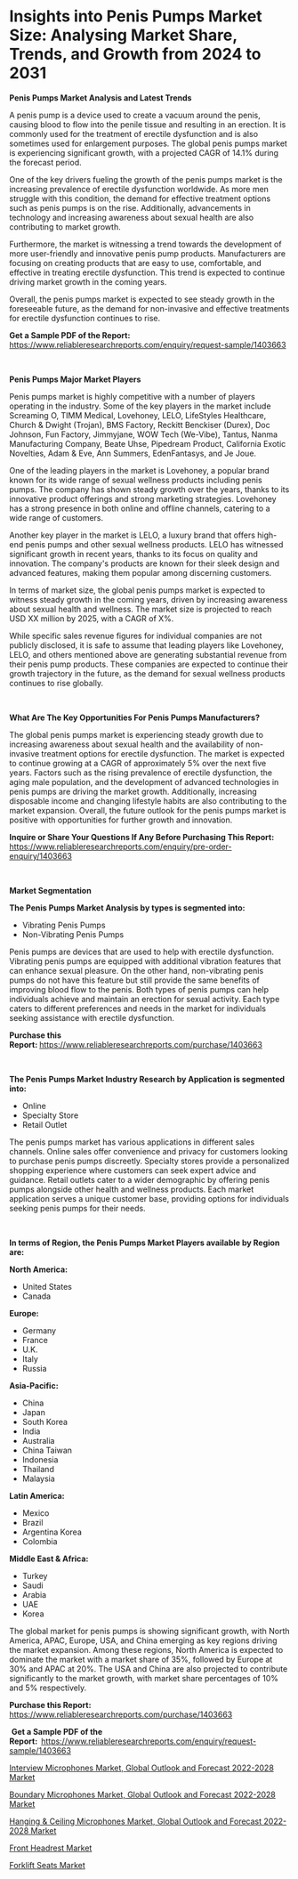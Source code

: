 <p><h1>Insights into Penis Pumps Market Size: Analysing Market Share, Trends, and Growth from 2024 to 2031</h1></p><p><strong>Penis Pumps Market Analysis and Latest Trends</strong></p>
<p><p>A penis pump is a device used to create a vacuum around the penis, causing blood to flow into the penile tissue and resulting in an erection. It is commonly used for the treatment of erectile dysfunction and is also sometimes used for enlargement purposes. The global penis pumps market is experiencing significant growth, with a projected CAGR of 14.1% during the forecast period.</p><p>One of the key drivers fueling the growth of the penis pumps market is the increasing prevalence of erectile dysfunction worldwide. As more men struggle with this condition, the demand for effective treatment options such as penis pumps is on the rise. Additionally, advancements in technology and increasing awareness about sexual health are also contributing to market growth.</p><p>Furthermore, the market is witnessing a trend towards the development of more user-friendly and innovative penis pump products. Manufacturers are focusing on creating products that are easy to use, comfortable, and effective in treating erectile dysfunction. This trend is expected to continue driving market growth in the coming years.</p><p>Overall, the penis pumps market is expected to see steady growth in the foreseeable future, as the demand for non-invasive and effective treatments for erectile dysfunction continues to rise.</p></p>
<p><strong>Get a Sample PDF of the Report:&nbsp;</strong> <a href="https://www.reliableresearchreports.com/enquiry/request-sample/1403663">https://www.reliableresearchreports.com/enquiry/request-sample/1403663</a></p>
<p>&nbsp;</p>
<p><strong>Penis Pumps Major Market Players</strong></p>
<p><p>Penis pumps market is highly competitive with a number of players operating in the industry. Some of the key players in the market include Screaming O, TIMM Medical, Lovehoney, LELO, LifeStyles Healthcare, Church & Dwight (Trojan), BMS Factory, Reckitt Benckiser (Durex), Doc Johnson, Fun Factory, Jimmyjane, WOW Tech (We-Vibe), Tantus, Nanma Manufacturing Company, Beate Uhse, Pipedream Product, California Exotic Novelties, Adam & Eve, Ann Summers, EdenFantasys, and Je Joue.</p><p>One of the leading players in the market is Lovehoney, a popular brand known for its wide range of sexual wellness products including penis pumps. The company has shown steady growth over the years, thanks to its innovative product offerings and strong marketing strategies. Lovehoney has a strong presence in both online and offline channels, catering to a wide range of customers.</p><p>Another key player in the market is LELO, a luxury brand that offers high-end penis pumps and other sexual wellness products. LELO has witnessed significant growth in recent years, thanks to its focus on quality and innovation. The company's products are known for their sleek design and advanced features, making them popular among discerning customers.</p><p>In terms of market size, the global penis pumps market is expected to witness steady growth in the coming years, driven by increasing awareness about sexual health and wellness. The market size is projected to reach USD XX million by 2025, with a CAGR of X%.</p><p>While specific sales revenue figures for individual companies are not publicly disclosed, it is safe to assume that leading players like Lovehoney, LELO, and others mentioned above are generating substantial revenue from their penis pump products. These companies are expected to continue their growth trajectory in the future, as the demand for sexual wellness products continues to rise globally.</p></p>
<p>&nbsp;</p>
<p><strong>What Are The Key Opportunities For Penis Pumps Manufacturers?</strong></p>
<p><p>The global penis pumps market is experiencing steady growth due to increasing awareness about sexual health and the availability of non-invasive treatment options for erectile dysfunction. The market is expected to continue growing at a CAGR of approximately 5% over the next five years. Factors such as the rising prevalence of erectile dysfunction, the aging male population, and the development of advanced technologies in penis pumps are driving the market growth. Additionally, increasing disposable income and changing lifestyle habits are also contributing to the market expansion. Overall, the future outlook for the penis pumps market is positive with opportunities for further growth and innovation.</p></p>
<p><strong>Inquire or Share Your Questions If Any Before Purchasing This Report:</strong> <a href="https://www.reliableresearchreports.com/enquiry/pre-order-enquiry/1403663">https://www.reliableresearchreports.com/enquiry/pre-order-enquiry/1403663</a></p>
<p>&nbsp;</p>
<p><strong>Market Segmentation</strong></p>
<p><strong>The Penis Pumps Market Analysis by types is segmented into:</strong></p>
<p><ul><li>Vibrating Penis Pumps</li><li>Non-Vibrating Penis Pumps</li></ul></p>
<p><p>Penis pumps are devices that are used to help with erectile dysfunction. Vibrating penis pumps are equipped with additional vibration features that can enhance sexual pleasure. On the other hand, non-vibrating penis pumps do not have this feature but still provide the same benefits of improving blood flow to the penis. Both types of penis pumps can help individuals achieve and maintain an erection for sexual activity. Each type caters to different preferences and needs in the market for individuals seeking assistance with erectile dysfunction.</p></p>
<p><strong>Purchase this Report:&nbsp;</strong><a href="https://www.reliableresearchreports.com/purchase/1403663">https://www.reliableresearchreports.com/purchase/1403663</a></p>
<p>&nbsp;</p>
<p><strong>The Penis Pumps Market Industry Research by Application is segmented into:</strong></p>
<p><ul><li>Online</li><li>Specialty Store</li><li>Retail Outlet</li></ul></p>
<p><p>The penis pumps market has various applications in different sales channels. Online sales offer convenience and privacy for customers looking to purchase penis pumps discreetly. Specialty stores provide a personalized shopping experience where customers can seek expert advice and guidance. Retail outlets cater to a wider demographic by offering penis pumps alongside other health and wellness products. Each market application serves a unique customer base, providing options for individuals seeking penis pumps for their needs.</p></p>
<p>&nbsp;</p>
<p><strong>In terms of Region, the Penis Pumps Market Players available by Region are:</strong></p>
<p>
    <p> <strong> North America: </strong>
        <ul>
            <li>United States</li>
            <li>Canada</li>
        </ul>
        </p> 
    <p> <strong> Europe: </strong>
        <ul>
            <li>Germany</li>
            <li>France</li>
            <li>U.K.</li>
            <li>Italy</li>
            <li>Russia</li>
        </ul>
        </p> 
    <p> <strong> Asia-Pacific: </strong>
        <ul>
            <li>China</li>
            <li>Japan</li>
            <li>South Korea</li>
            <li>India</li>
            <li>Australia</li>
            <li>China Taiwan</li>
            <li>Indonesia</li>
            <li>Thailand</li>
            <li>Malaysia</li>
        </ul>
        </p> 
    <p> <strong> Latin America: </strong>
        <ul>
            <li>Mexico</li>
            <li>Brazil</li>
            <li>Argentina Korea</li>
            <li>Colombia</li>
        </ul>
        </p> 
    <p> <strong> Middle East & Africa: </strong>
        <ul>
            <li>Turkey</li>
            <li>Saudi</li>
            <li>Arabia</li>
            <li>UAE</li>
            <li>Korea</li>
        </ul>
    </p>
    </p>
<p><p>The global market for penis pumps is showing significant growth, with North America, APAC, Europe, USA, and China emerging as key regions driving the market expansion. Among these regions, North America is expected to dominate the market with a market share of 35%, followed by Europe at 30% and APAC at 20%. The USA and China are also projected to contribute significantly to the market growth, with market share percentages of 10% and 5% respectively.</p></p>
<p><strong>Purchase this Report: </strong><a href="https://www.reliableresearchreports.com/purchase/1403663">https://www.reliableresearchreports.com/purchase/1403663</a></p>
<p>&nbsp;<strong>Get a Sample PDF of the Report:&nbsp;&nbsp;</strong><a href="https://www.reliableresearchreports.com/enquiry/request-sample/1403663">https://www.reliableresearchreports.com/enquiry/request-sample/1403663</a></p>
<p><strong></strong></p>
<p><p><a href="https://funky-papaya-cf4.notion.site/Interview-Microphones-Market-Global-Outlook-and-Forecast-2022-2028-Market-Challenges-Opportunitie-720f49e1467b48e7aea43c70cf2162e8">Interview Microphones Market, Global Outlook and Forecast 2022-2028 Market</a></p><p><a href="https://summer-dogwood-3e9.notion.site/Boundary-Microphones-Market-Global-Outlook-and-Forecast-2022-2028-Market-Research-Report-Reveals-Th-f3e07a565a704f0387d7c7f98c4a6d6d">Boundary Microphones Market, Global Outlook and Forecast 2022-2028 Market</a></p><p><a href="https://picayune-night-cbd.notion.site/Hanging-Ceiling-Microphones-Market-Global-Outlook-and-Forecast-2022-2028-Market-Offers-Provide-In-882fcb37af1141bcba82727ac379a943">Hanging & Ceiling Microphones Market, Global Outlook and Forecast 2022-2028 Market</a></p><p><a href="https://view.publitas.com/reportprime-1/front-headrest-market-size-market-share-and-global-market-analysis-report-2024-2031/">Front Headrest Market</a></p><p><a href="https://view.publitas.com/reportprime-1/forklift-seats-market-size-evaluating-its-market-trends-growth-and-projections-2024-2031/">Forklift Seats Market</a></p></p>